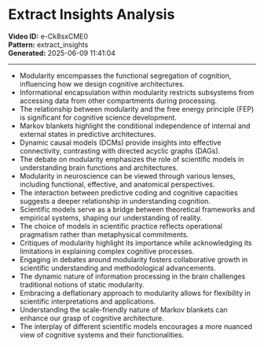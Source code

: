 # Extract Insights Analysis

**Video ID:** e-Ck8sxCME0  
**Pattern:** extract_insights  
**Generated:** 2025-06-09 11:41:04  

---

- Modularity encompasses the functional segregation of cognition, influencing how we design cognitive architectures.  
- Informational encapsulation within modularity restricts subsystems from accessing data from other compartments during processing.  
- The relationship between modularity and the free energy principle (FEP) is significant for cognitive science development.  
- Markov blankets highlight the conditional independence of internal and external states in predictive architectures.  
- Dynamic causal models (DCMs) provide insights into effective connectivity, contrasting with directed acyclic graphs (DAGs).  
- The debate on modularity emphasizes the role of scientific models in understanding brain functions and architectures.  
- Modularity in neuroscience can be viewed through various lenses, including functional, effective, and anatomical perspectives.  
- The interaction between predictive coding and cognitive capacities suggests a deeper relationship in understanding cognition.  
- Scientific models serve as a bridge between theoretical frameworks and empirical systems, shaping our understanding of reality.  
- The choice of models in scientific practice reflects operational pragmatism rather than metaphysical commitments.  
- Critiques of modularity highlight its importance while acknowledging its limitations in explaining complex cognitive processes.  
- Engaging in debates around modularity fosters collaborative growth in scientific understanding and methodological advancements.  
- The dynamic nature of information processing in the brain challenges traditional notions of static modularity.  
- Embracing a deflationary approach to modularity allows for flexibility in scientific interpretations and applications.  
- Understanding the scale-friendly nature of Markov blankets can enhance our grasp of cognitive architecture.  
- The interplay of different scientific models encourages a more nuanced view of cognitive systems and their functionalities.